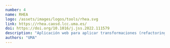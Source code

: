 ```yaml
---
number: 4
name: RHEA
logo: /assets/images/logos/tools/rhea.svg
link: https://rhea.caosd.lcc.uma.es/
doi: https://doi.org/10.1016/j.jss.2022.111579
description: "Aplicación web para aplicar transformaciones (refactorings) a modelos de variabilidad con el objetivo de proporcionar interoperabilidad entre las aplicaciones de SPL."
authors: "UMA"
---
```

